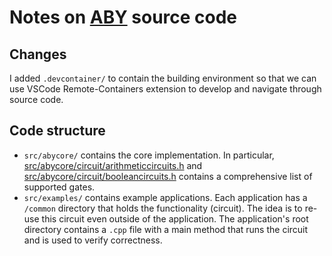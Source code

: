 # Notes on [ABY](http://encrypto.de/papers/DSZ15.pdf) source code

## Changes

I added `.devcontainer/` to contain the building environment so that we can use VSCode Remote-Containers extension to develop and navigate through source code.

## Code structure

- `src/abycore/` contains the core implementation. In particular, [src/abycore/circuit/arithmeticcircuits.h](src/abycore/circuit/arithmeticcircuits.h) and [src/abycore/circuit/booleancircuits.h](src/abycore/circuit/booleancircuits.h) contains a comprehensive list of supported gates.
- `src/examples/` contains example applications. Each application has a `/common` directory that holds the functionality (circuit). The idea is to re-use this circuit even outside of the application. The application's root directory contains a `.cpp` file with a main method that runs the circuit and is used to verify correctness.
